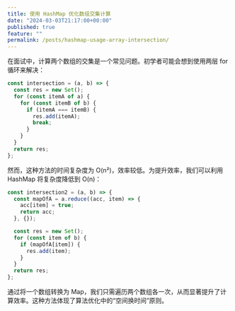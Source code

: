 ```yaml
---
title: 使用 HashMap 优化数组交集计算
date: "2024-03-03T21:17:00+00:00"
published: true
feature: ""
permalink: /posts/hashmap-usage-array-intersection/
---
```


在面试中，计算两个数组的交集是一个常见问题。初学者可能会想到使用两层 for 循环来解决：

```javascript
const intersection = (a, b) => {
  const res = new Set();
  for (const itemA of a) {
    for (const itemB of b) {
      if (itemA === itemB) {
        res.add(itemA);
        break;
      }
    }
  }
  return res;
};
```

然而，这种方法的时间复杂度为 O(n²)，效率较低。为提升效率，我们可以利用 HashMap 将复杂度降低到 O(n)：

```javascript
const intersection2 = (a, b) => {
  const mapOfA = a.reduce((acc, item) => {
    acc[item] = true;
    return acc;
  }, {});

  const res = new Set();
  for (const item of b) {
    if (mapOfA[item]) {
      res.add(item);
    }
  }
  return res;
};
```

通过将一个数组转换为 Map，我们只需遍历两个数组各一次，从而显著提升了计算效率。这种方法体现了算法优化中的“空间换时间”原则。
